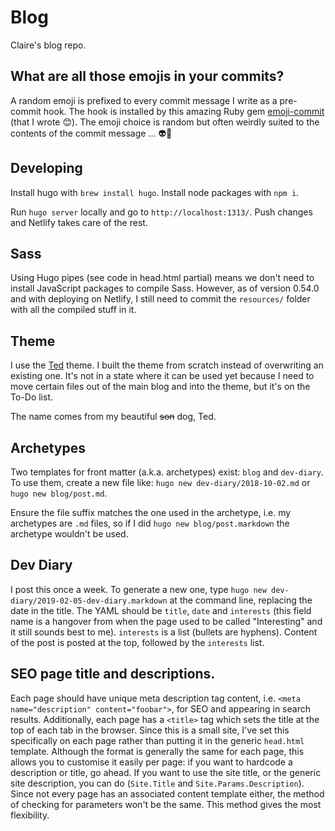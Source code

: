 # Blog

Claire's blog repo.

## What are all those emojis in your commits?

A random emoji is prefixed to every commit message I write as a pre-commit hook. The hook is installed by this amazing Ruby gem [emoji-commit](https://github.com/claireparker/emoji-commit) (that I wrote 😊). The emoji choice is random but often weirdly suited to the contents of the commit message ... 👽🔮

## Developing

Install hugo with `brew install hugo`. Install node packages with `npm i`.

Run `hugo server` locally and go to `http://localhost:1313/`. Push changes and Netlify takes care of the rest.

## Sass

Using Hugo pipes (see code in head.html partial) means we don't need to install JavaScript packages to compile Sass. However, as of version 0.54.0 and with deploying on Netlify, I still need to commit the `resources/` folder with all the compiled stuff in it.

## Theme

I use the [Ted](https://github.com/claireparker/hugo-ted) theme. I built the theme from scratch instead of overwriting an existing one. It's not in a state where it can be used yet because I need to move certain files out of the main blog and into the theme, but it's on the To-Do list.

The name comes from my beautiful ~~son~~ dog, Ted.

## Archetypes

Two templates for front matter (a.k.a. archetypes) exist: `blog` and `dev-diary`. To use them, create a new file like: `hugo new dev-diary/2018-10-02.md` or `hugo new blog/post.md`.

Ensure the file suffix matches the one used in the archetype, i.e. my archetypes are `.md` files, so if I did `hugo new blog/post.markdown` the archetype wouldn't be used.

## Dev Diary

I post this once a week. To generate a new one, type `hugo new dev-diary/2019-02-05-dev-diary.markdown` at the command line, replacing the date in the title. The YAML should be `title`, `date` and `interests` (this field name is a hangover from when the page used to be called "Interesting" and it still sounds best to me). `interests` is a list (bullets are hyphens). Content of the post is posted at the top, followed by the `interests` list.

## SEO page title and descriptions.

Each page should have unique meta description tag content, i.e. `<meta name="description" content="foobar">`, for SEO and appearing in search results. Additionally, each page has a `<title>` tag which sets the title at the top of each tab in the browser. Since this is a small site, I've set this specifically on each page rather than putting it in the generic `head.html` template. Although the format is generally the same for each page, this allows you to customise it easily per page: if you want to hardcode a description or title, go ahead. If you want to use the site title, or the generic site description, you can do (`Site.Title` and `Site.Params.Description`). Since not every page has an associated content template either, the method of checking for parameters won't be the same. This method gives the most flexibility.